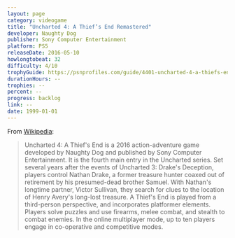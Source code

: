 ```yaml
---
layout: page
category: videogame
title: "Uncharted 4: A Thief’s End Remastered"
developer: Naughty Dog
publisher: Sony Computer Entertainment
platform: PS5
releaseDate: 2016-05-10
howlongtobeat: 32
difficulty: 4/10
trophyGuide: https://psnprofiles.com/guide/4401-uncharted-4-a-thiefs-end-trophy-guide
durationHours: --
trophies: --
percent: --
progress: backlog
link: --
date: 1999-01-01
---
```


From [Wikipedia](https://en.wikipedia.org/wiki/Uncharted_4:_A_Thief%27s_End):

> Uncharted 4: A Thief's End is a 2016 action-adventure game developed by Naughty Dog and published by Sony Computer Entertainment. It is the fourth main entry in the Uncharted series. Set several years after the events of Uncharted 3: Drake's Deception, players control Nathan Drake, a former treasure hunter coaxed out of retirement by his presumed-dead brother Samuel. With Nathan's longtime partner, Victor Sullivan, they search for clues to the location of Henry Avery's long-lost treasure. A Thief's End is played from a third-person perspective, and incorporates platformer elements. Players solve puzzles and use firearms, melee combat, and stealth to combat enemies. In the online multiplayer mode, up to ten players engage in co-operative and competitive modes.
